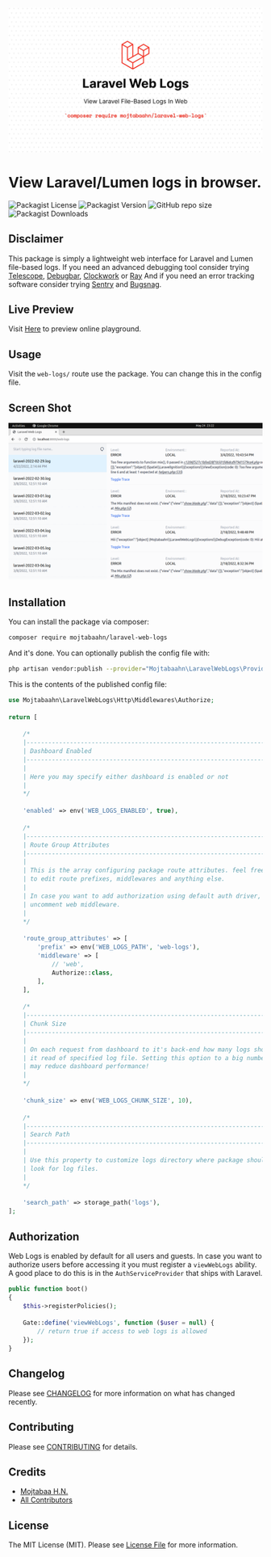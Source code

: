 ![Banner](https://github.com/mojtabaahn/laravel-web-logs/blob/main/banner.jpeg?raw=true)

# View Laravel/Lumen logs in browser.

![Packagist License](https://img.shields.io/packagist/l/mojtabaahn/laravel-web-logs?style=for-the-badge)
![Packagist Version](https://img.shields.io/packagist/v/mojtabaahn/laravel-web-logs?style=for-the-badge)
![GitHub repo size](https://img.shields.io/github/repo-size/mojtabaahn/laravel-web-logs?style=for-the-badge)
![Packagist Downloads](https://img.shields.io/packagist/dt/mojtabaahn/laravel-web-logs?style=for-the-badge)

## Disclaimer
This package is simply a lightweight web interface for Laravel and Lumen file-based logs.
If you need an advanced debugging tool consider trying [Telescope](https://laravel.com/docs/8.x/telescope), [Debugbar](https://github.com/barryvdh/laravel-debugbar), [Clockwork](https://github.com/itsgoingd/clockwork) or [Ray](https://myray.app/)
And if you need an error tracking software consider trying [Sentry](https://sentry.io/) and [Bugsnag](https://www.bugsnag.com/).

## Live Preview
Visit [Here](https://web-logs.snowthen.ir/web-logs) to preview online playground.

## Usage
Visit the `web-logs/` route use the package. You can change this in the config file.

## Screen Shot
![screen shot](https://raw.githubusercontent.com/mojtabaahn/laravel-web-logs/main/screenshot.png?raw=true)

## Installation

You can install the package via composer:

```bash
composer require mojtabaahn/laravel-web-logs
```

And it's done.
You can optionally publish the config file with:

```bash
php artisan vendor:publish --provider="Mojtabaahn\LaravelWebLogs\Providers\LaravelWebLogsServiceProvider" --tag="config"
```

This is the contents of the published config file:

```php
use Mojtabaahn\LaravelWebLogs\Http\Middlewares\Authorize;

return [

    /*
    |--------------------------------------------------------------------------
    | Dashboard Enabled
    |--------------------------------------------------------------------------
    |
    | Here you may specify either dashboard is enabled or not
    |
    */

    'enabled' => env('WEB_LOGS_ENABLED', true),

    /*
    |--------------------------------------------------------------------------
    | Route Group Attributes
    |--------------------------------------------------------------------------
    |
    | This is the array configuring package route attributes. feel free
    | to edit route prefixes, middlewares and anything else.
    |
    | In case you want to add authorization using default auth driver,
    | uncomment web middleware.
    |
    */

    'route_group_attributes' => [
        'prefix' => env('WEB_LOGS_PATH', 'web-logs'),
        'middleware' => [
            // 'web',
            Authorize::class,
        ],
    ],

    /*
    |--------------------------------------------------------------------------
    | Chunk Size
    |--------------------------------------------------------------------------
    |
    | On each request from dashboard to it's back-end how many logs should
    | it read of specified log file. Setting this option to a big number
    | may reduce dashboard performance!
    |
    */

    'chunk_size' => env('WEB_LOGS_CHUNK_SIZE', 10),

    /*
    |--------------------------------------------------------------------------
    | Search Path
    |--------------------------------------------------------------------------
    |
    | Use this property to customize logs directory where package should
    | look for log files.
    |
    */

    'search_path' => storage_path('logs'),
];
```

## Authorization

Web Logs is enabled by default for all users and guests. In case you want to authorize users before accessing it you must register a `viewWebLogs` ability. A good place to do this is in the `AuthServiceProvider` that ships with Laravel.

```php
public function boot()
{
    $this->registerPolicies();

    Gate::define('viewWebLogs', function ($user = null) {
        // return true if access to web logs is allowed
    });
}
```

## Changelog

Please see [CHANGELOG](CHANGELOG.md) for more information on what has changed recently.

## Contributing

Please see [CONTRIBUTING](.github/CONTRIBUTING.md) for details.

## Credits

- [Mojtabaa H.N.](https://github.com/mojtabaahn)
- [All Contributors](../../contributors)

## License

The MIT License (MIT). Please see [License File](LICENSE.md) for more information.
